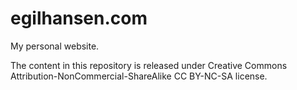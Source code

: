 # egilhansen.com #
My personal website. 

The content in this repository is released under Creative Commons Attribution-NonCommercial-ShareAlike CC BY-NC-SA license.
